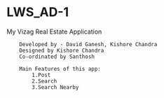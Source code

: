 LWS_AD-1
========

My Vizag Real Estate Application

		Developed by - David Ganesh, Kishore Chandra
		Designed by Kishore Chandra
		Co-ordinated by Santhosh

		Main Features of this app:
			1.Post
			2.Search
			3.Search Nearby


